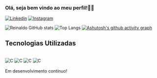 ### Olá, seja bem vindo ao meu perfil!👋🏼

[![Linkedin](https://img.shields.io/badge/LinkedIn-0077B5?style=for-the-badge&logo=linkedin&logoColor=white)](https://www.linkedin.com/in/reinaldo-alves-051994275/)
[![Instagram](https://img.shields.io/badge/Instagram-E4405F?style=for-the-badge&logo=instagram&logoColor=white)](https://www.instagram.com/r3inaldo_jr/)

![Reinaldo GitHub stats](https://github-readme-stats.vercel.app/api?username=Kingnaldo1337&icons=true&theme=onedark)
![Top Langs](https://github-readme-stats.vercel.app/api/top-langs/?username=Kingnaldo1337&hid&progress=true)
[![Ashutosh's github activity graph](https://github-readme-activity-graph.vercel.app/graph?username=Kingnaldo1337&bg_color=0d1117&color=f2f2f2&line=d93030&point=1fc140&area=true&hide_border=true)](https://github.com/ashutosh00710/github-readme-activity-graph)

## Tecnologias Utilizadas

<div style="display: inline_block"><br/>
  <img align = "center"  alt="C" src="https://img.shields.io/badge/C-00599C?style=for-the-badge&logo=c&logoColor=white" />
  <img align = "center"  alt="C" src="https://img.shields.io/badge/HTML5-E34F26?style=for-the-badge&logo=html5&logoColor=white" />
  <img align = "center"  alt="C" src="https://img.shields.io/badge/CSS3-1572B6?style=for-the-badge&logo=css3&logoColor=white" />
  <img align = "center"  alt="C" src="https://img.shields.io/badge/Python-14354C?style=for-the-badge&logo=python&logoColor=white" />
  
</div><br/>
Em desenvolvimento contínuo!
